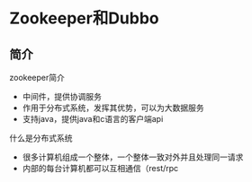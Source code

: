 # Zookeeper和Dubbo

## 简介

zookeeper简介

- 中间件，提供协调服务
- 作用于分布式系统，发挥其优势，可以为大数据服务
- 支持java，提供java和c语言的客户端api



什么是分布式系统

- 很多计算机组成一个整体，一个整体一致对外并且处理同一请求
- 内部的每台计算机都可以互相通信（rest/rpc